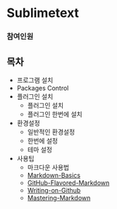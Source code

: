 # Sublimetext


### 참여인원




## 목차
* 프로그램 설치
* Packages Control
* 플러그인 설치
    - 플러그인 설치
    - 플러그인 한번에 설치
* 환경설정
    - 일반적인 환경설정
    - 한번에 설정
    - 테마 설정
* 사용팁
    - 마크다운 사용법
    - [Markdown-Basics](https://github.com/demun/blog/blob/master/Github/101_Markdown-Basics.md)
    - [GitHub-Flavored-Markdown](https://github.com/demun/blog/blob/master/Github/102_Github-Flavored-Markdown.md)
    - [Writing-on-Github](https://github.com/demun/blog/blob/master/Github/103_Writing-on-Github.md)
    - [Mastering-Markdown](https://github.com/demun/blog/blob/master/Github/104_Mastering-Markdown.md)





